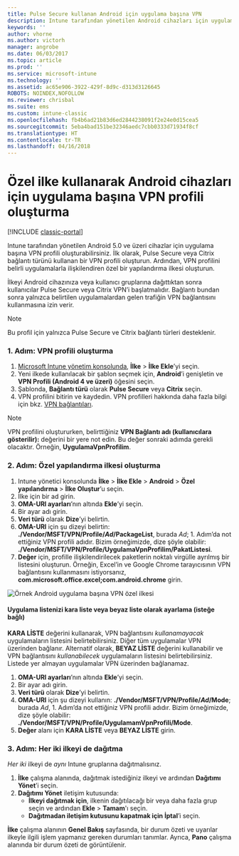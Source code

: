 ```yaml
---
title: Pulse Secure kullanan Android için uygulama başına VPN
description: Intune tarafından yönetilen Android cihazları için uygulama başına VPN profili oluşturabilirsiniz.
keywords: ''
author: vhorne
ms.author: victorh
manager: angrobe
ms.date: 06/03/2017
ms.topic: article
ms.prod: ''
ms.service: microsoft-intune
ms.technology: ''
ms.assetid: ac65e906-3922-429f-8d9c-d313d3126645
ROBOTS: NOINDEX,NOFOLLOW
ms.reviewer: chrisbal
ms.suite: ems
ms.custom: intune-classic
ms.openlocfilehash: fb4b6ad21b83d6ed2844238091f2e24e0d15cea5
ms.sourcegitcommit: 5eba4bad151be32346aedc7cbb0333d71934f8cf
ms.translationtype: HT
ms.contentlocale: tr-TR
ms.lasthandoff: 04/16/2018
---
```

# <a name="use-a-custom-policy-to-create-a-per-app-vpn-profile-for-android-devices"></a>Özel ilke kullanarak Android cihazları için uygulama başına VPN profili oluşturma

[!INCLUDE [classic-portal](../includes/classic-portal.md)]

Intune tarafından yönetilen Android 5.0 ve üzeri cihazlar için uygulama başına VPN profili oluşturabilirsiniz. İlk olarak, Pulse Secure veya Citrix bağlantı türünü kullanan bir VPN profili oluşturun. Ardından, VPN profilini belirli uygulamalarla ilişkilendiren özel bir yapılandırma ilkesi oluşturun. 

İlkeyi Android cihazınıza veya kullanıcı gruplarına dağıttıktan sonra kullanıcılar Pulse Secure veya Citrix VPN’i başlatmalıdır. Bağlantı bundan sonra yalnızca belirtilen uygulamalardan gelen trafiğin VPN bağlantısını kullanmasına izin verir.

> [!NOTE]
>
> Bu profil için yalnızca Pulse Secure ve Citrix bağlantı türleri desteklenir.


### <a name="step-1-create-a-vpn-profile"></a>1. Adım: VPN profili oluşturma

1. [Microsoft Intune yönetim konsolunda](https://manage.microsoft.com), **İlke** > **İlke Ekle**’yi seçin.
2. Yeni ilkede kullanılacak bir şablon seçmek için, **Android**’i genişletin ve **VPN Profili (Android 4 ve üzeri)** öğesini seçin.
3. Şablonda, **Bağlantı türü** olarak **Pulse Secure** veya **Citrix** seçin.
4. VPN profilini bitirin ve kaydedin. VPN profilleri hakkında daha fazla bilgi için bkz. [VPN bağlantıları](../deploy-use/vpn-connections-in-microsoft-intune.md).

> [!NOTE]
>
> VPN profilini oluştururken, belirttiğiniz **VPN Bağlantı adı (kullanıcılara gösterilir):** değerini bir yere not edin. Bu değer sonraki adımda gerekli olacaktır. Örneğin, **UygulamaVpnProfilim**.

### <a name="step-2-create-a-custom-configuration-policy"></a>2. Adım: Özel yapılandırma ilkesi oluşturma

   1. Intune yönetici konsolunda **İlke** > **İlke Ekle** > **Android** > **Özel yapılandırma** > **İlke Oluştur**’u seçin.
   2. İlke için bir ad girin.
   3. **OMA-URI ayarları**’nın altında **Ekle**’yi seçin.
   4. Bir ayar adı girin.
   5. **Veri türü** olarak **Dize**’yi belirtin.
   6. **OMA-URI** için şu dizeyi belirtin: **./Vendor/MSFT/VPN/Profile/*Ad*/PackageList**, burada *Ad*; 1. Adım’da not ettiğiniz VPN profili adıdır. Bizim örneğimizde, dize şöyle olabilir: **./Vendor/MSFT/VPN/Profile/UygulamaVpnProfilim/PakatListesi**.
   7.   **Değer** için, profille ilişkilendirilecek paketlerin noktalı virgülle ayrılmış bir listesini oluşturun. Örneğin, Excel’in ve Google Chrome tarayıcısının VPN bağlantısını kullanmasını istiyorsanız, **com.microsoft.office.excel;com.android.chrome** girin.

![Örnek Android uygulama başına VPN özel ilkesi](./media/android_per_app_vpn_oma_uri.png)

#### <a name="set-your-app-list-to-blacklist-or-whitelist-optional"></a>Uygulama listenizi kara liste veya beyaz liste olarak ayarlama (isteğe bağlı)
  **KARA LİSTE** değerini kullanarak, VPN bağlantısını *kullanamayacak* uygulamaların listesini belirtebilirsiniz. Diğer tüm uygulamalar VPN üzerinden bağlanır.
Alternatif olarak, **BEYAZ LİSTE** değerini kullanabilir ve VPN bağlantısını *kullanabilecek* uygulamaların listesini belirtebilirsiniz. Listede yer almayan uygulamalar VPN üzerinden bağlanamaz.
  1.    **OMA-URI ayarları**’nın altında **Ekle**’yi seçin.
  2.    Bir ayar adı girin.
  3.    **Veri türü** olarak **Dize**’yi belirtin.
  4.    **OMA-URI** için şu dizeyi kullanın: **./Vendor/MSFT/VPN/Profile/*Ad*/Mode**; burada *Ad*, 1. Adım’da not ettiğiniz VPN profili adıdır. Bizim örneğimizde, dize şöyle olabilir: **./Vendor/MSFT/VPN/Profile/UygulamamVpnProfili/Mode**.
  5.    **Değer** alanı için **KARA LİSTE** veya **BEYAZ LİSTE** girin.



### <a name="step-3-deploy-both-policies"></a>3. Adım: Her iki ilkeyi de dağıtma

*Her iki* ilkeyi de *aynı* Intune gruplarına dağıtmalısınız.

1.  **İlke** çalışma alanında, dağıtmak istediğiniz ilkeyi ve ardından **Dağıtımı Yönet**’i seçin.
2.  **Dağıtımı Yönet** iletişim kutusunda:
    -   **İlkeyi dağıtmak için**, ilkenin dağıtılacağı bir veya daha fazla grup seçin ve ardından **Ekle** > **Tamam**'ı seçin.
    -   **Dağıtmadan iletişim kutusunu kapatmak için** **İptal**’i seçin.

**İlke** çalışma alanının **Genel Bakış** sayfasında, bir durum özeti ve uyarılar ilkeyle ilgili işlem yapmanız gereken durumları tanımlar. Ayrıca, **Pano** çalışma alanında bir durum özeti de görüntülenir.

